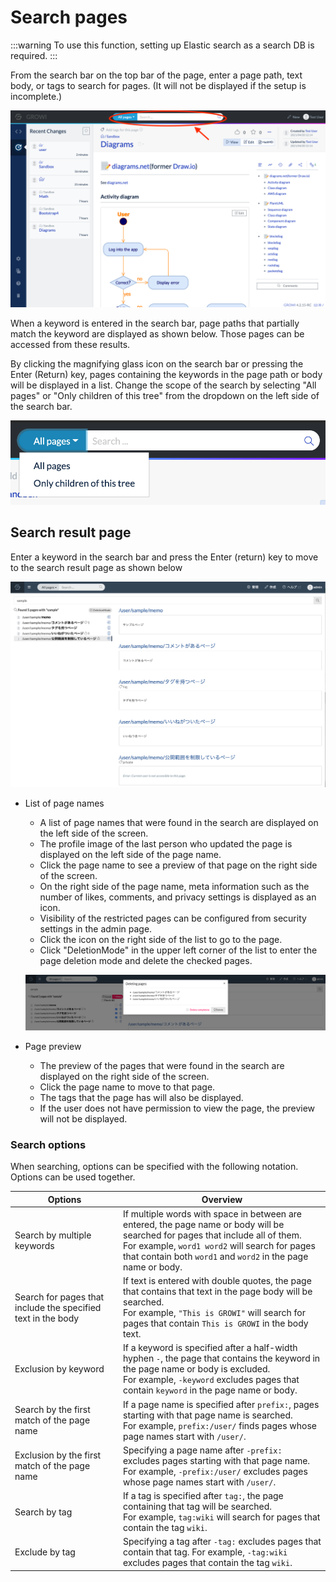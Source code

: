 # Search pages

:::warning
To use this function, setting up Elastic search as a search DB is required. <!-- Todo: Insert link to elasticsearch settings: Check [this](../admin-guide/admin-cookbook/setting-elasticsearch.md) page to find out how. -->
:::

From the search bar on the top bar of the page, enter a page path, text body, or tags to search for pages. (It will not be displayed if the setup is incomplete.)

![search1](./images/search1.png)

When a keyword is entered in the search bar, page paths that partially match the keyword are displayed as shown below. Those pages can be accessed from these results.

By clicking the magnifying glass icon on the search bar or pressing the Enter (Return) key, pages containing the keywords in the page path or body will be displayed in a list. Change the scope of the search by selecting "All pages" or "Only children of this tree" from the dropdown on the left side of the search bar.

![search2](./images/search2.png)

## Search result page

Enter a keyword in the search bar and press the Enter (return) key to move to the search result page as shown below

![search3](./images/search3.png)

- List of page names
  - A list of page names that were found in the search are displayed on the left side of the screen.
  - The profile image of the last person who updated the page is displayed on the left side of the page name.
  - Click the page name to see a preview of that page on the right side of the screen.
  - On the right side of the page name, meta information such as the number of likes, comments, and privacy settings is displayed as an icon.
  - Visibility of the restricted pages can be configured from security settings in the admin page.
  - Click the icon on the right side of the list to go to the page.
  - Click "DeletionMode" in the upper left corner of the list to enter the page deletion mode and delete the checked pages.

  ![search4](./images/search4.png)

- Page preview
  - The preview of the pages that were found in the search are displayed on the right side of the screen.
  - Click the page name to move to that page.
  - The tags that the page has will also be displayed.
  - If the user does not have permission to view the page, the preview will not be displayed.
  
### Search options

When searching, options can be specified with the following notation. Options can be used together.

| Options | Overview |
| --- | --- |
| Search by multiple keywords | If multiple words with space in between are entered, the page name or body will be searched for pages that include all of them. <br /> For example, `word1 word2` will search for pages that contain both `word1` and `word2` in the page name or body. |
| Search for pages that include the specified text in the body | If text is entered with double quotes, the page that contains that text in the page body will be searched. <br /> For example, `"This is GROWI"` will search for pages that contain `This is GROWI` in the body text. |
| Exclusion by keyword | If a keyword is specified after a half-width hyphen `-`, the page that contains the keyword in the page name or body is excluded. <br /> For example, `-keyword` excludes pages that contain `keyword` in the page name or body. |
| Search by the first match of the page name | If a page name is specified after `prefix:`, pages starting with that page name is searched. <br /> For example, `prefix:/user/` finds pages whose page names start with `/user/`. |
| Exclusion by the first match of the page name | Specifying a page name after `-prefix:` excludes pages starting with that page name. <br /> For example, `-prefix:/user/` excludes pages whose page names start with `/user/`. |
| Search by tag | If a tag is specified after `tag:`, the page containing that tag will be searched. <br /> For example, `tag:wiki` will search for pages that contain the tag `wiki`. |
| Exclude by tag | Specifying a tag after `-tag:` excludes pages that contain that tag. For example, `-tag:wiki` excludes pages that contain the tag `wiki`. |
 